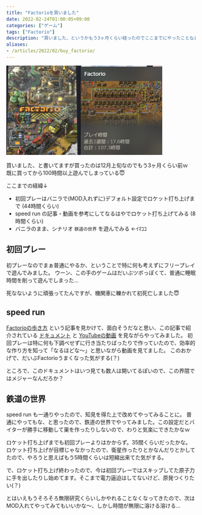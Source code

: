 ```yaml
---
title: "Factorioを買いました"
date: 2022-02-24T01:00:05+09:00
categories: ["ゲーム"]
tags: ["Factorio"]
description: "買いました、というかもう3ヶ月くらい経ったのでここまでにやったことなど。"
aliases:
- /articles/2022/02/buy_factorio/
---
```


![既に100時間以上遊んでしまった図](feature.png)

<!--more-->

買いました、と書いてますが買ったのは12月上旬なのでもう3ヶ月くらい前ｗ  
既に買ってから100時間以上遊んでしまっている😇

ここまでの経緯↓

- 初回プレーはバニラで(MOD入れずに)デフォルト設定でロケット打ち上げまで (44時間くらい)
- speed run の記事・動画を参考にしてなるはやでロケット打ち上げてみる (8時間くらい)
- バニラのまま、シナリオ `鉄道の世界` を遊んでみる ←ｲﾏｺｺ


## 初回プレー

初プレーなのでまぁ普通にやるか、ということで特に何も考えずにフリープレイで遊んでみました。 ウーン、この手のゲームはだいぶツボっぽくて、普通に睡眠時間を削って遊んでしまった…

死なないように頑張ってたんですが、機関車に轢かれて初死亡しました😇


## speed run

[Factorioの歩き方](https://zenn.dev/thr/articles/674cfb8f4b9370) という記事を見かけて、面白そうだなと思い、この記事で紹介されている [ドキュメント](https://docs.google.com/presentation/d/1XgyTdHzQM1cQrv1YpZJuRGtMv6AE9j4h6Phdn4Fe8-c/edit?usp=sharing) と [YouTubeの動画](https://www.youtube.com/watch?list=TLGGaL4rr9mEPOYyMzAyMjAyMg&v=ExLrmK1c7tA) を見ながらやってみました。  初回プレーは特に何も下調べせずに行き当たりばったりで作っていたので、効率的な作り方を知って「なるほどな～」と思いながら動画を見てました。 このおかげで、だいぶFactorioうまくなった気がする(？)

ところで、このドキュメントはいつ見ても数人は開いてるぽいので、この界隈ではメジャーなんだろか？


## 鉄道の世界

speed run も一通りやったので、知見を得た上で改めてやってみることに。 普通にやってもな、と思ったので、鉄道の世界でやってみました。この設定だとバイターが勝手に移動して巣を作ったりしないので、わりと気楽にできたかなｗ

ロケット打ち上げまでも初回プレーよりはかからず。35間くらいだったかな。ロケット打ち上げが目標じゃなかったので、衛星作ったりとかなんだりとかしてたので、やろうと思えばもう5時間くらいは短縮出来てた気がする。

で、ロケット打ち上げ終わったので、今は初回プレーではスキップしてた原子力に手を出したりし始めてます。そこまで電力逼迫はしてないけど、原発つくりたい(？)

とはいえもうそろそろ無限研究くらいしかやれることなくなってきたので、次はMOD入れてやってみてもいいかな～、しかし時間が無限に溶ける溶ける…